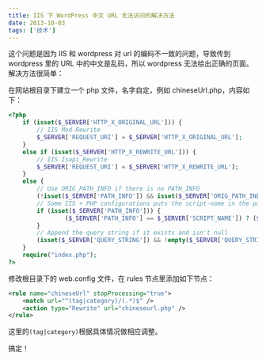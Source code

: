 ```yaml
---
title: IIS 下 WordPress 中文 URL 无法访问的解决方法
date: 2013-10-03
tags: ['技术']
---
```


这个问题是因为 IIS 和 wordpress 对 url 的编码不一致的问题，导致传到 wordpress 里的 URL 中的中文是乱码，所以 wordpress 无法给出正确的页面。解决方法很简单：

在网站根目录下建立一个 php 文件，名字自定，例如 chineseUrl.php，内容如下：

```php
<?php
    if (isset($_SERVER['HTTP_X_ORIGINAL_URL'])) {
        // IIS Mod-Rewrite
        $_SERVER['REQUEST_URI'] = $_SERVER['HTTP_X_ORIGINAL_URL'];
    }
    else if (isset($_SERVER['HTTP_X_REWRITE_URL'])) {
        // IIS Isapi_Rewrite
        $_SERVER['REQUEST_URI'] = $_SERVER['HTTP_X_REWRITE_URL'];
    }
    else {
        // Use ORIG_PATH_INFO if there is no PATH_INFO
        (!isset($_SERVER['PATH_INFO']) && isset($_SERVER['ORIG_PATH_INFO'])) && ($_SERVER['PATH_INFO'] = $_SERVER['ORIG_PATH_INFO']);
        // Some IIS + PHP configurations puts the script-name in the path-info (No need to append it twice)
        if (isset($_SERVER['PATH_INFO'])) {
                ($_SERVER['PATH_INFO'] == $_SERVER['SCRIPT_NAME']) ? ($_SERVER['REQUEST_URI'] = $_SERVER['PATH_INFO']) : ($_SERVER['REQUEST_URI'] = $_SERVER['SCRIPT_NAME'] . $_SERVER['PATH_INFO']);
        }
        // Append the query string if it exists and isn't null
        (isset($_SERVER['QUERY_STRING']) && !empty($_SERVER['QUERY_STRING'])) && ($_SERVER['REQUEST_URI'] .= '?' . $_SERVER['QUERY_STRING']);
    }
    require("index.php");
?>
```

修改根目录下的 web.config 文件，在 rules 节点里添加如下节点：

```xml
<rule name="chineseUrl" stopProcessing="true">
    <match url="^(tag|category)/(.*)$" />
    <action type="Rewrite" url="chineseurl.php" />
</rule>
```

这里的`(tag|category)`根据具体情况做相应调整。

搞定！
